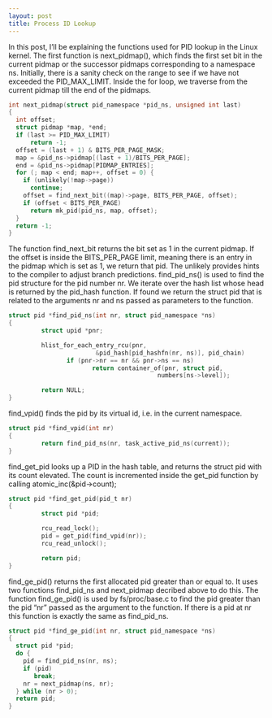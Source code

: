 ```yaml
---
layout: post
title: Process ID Lookup
---
```


In this post, I’ll be explaining the functions used for PID lookup in the Linux kernel. The first function is next_pidmap(), which finds the first set bit in the current pidmap or the successor pidmaps corresponding to a namespace ns. Initially, there is a sanity check on the range to see if we have not exceeded the PID_MAX_LIMIT. Inside the for loop, we traverse from the current pidmap till the end of the pidmaps.

```C
int next_pidmap(struct pid_namespace *pid_ns, unsigned int last)
{
  int offset;
  struct pidmap *map, *end;
  if (last >= PID_MAX_LIMIT)
      return -1;
  offset = (last + 1) & BITS_PER_PAGE_MASK;
  map = &pid_ns->pidmap[(last + 1)/BITS_PER_PAGE];
  end = &pid_ns->pidmap[PIDMAP_ENTRIES];
  for (; map < end; map++, offset = 0) {
    if (unlikely(!map->page))
      continue;
    offset = find_next_bit((map)->page, BITS_PER_PAGE, offset);
    if (offset < BITS_PER_PAGE)
      return mk_pid(pid_ns, map, offset);
  }
  return -1;
}
```

The function find_next_bit returns the bit set as 1 in the current pidmap. If the offset is inside the BITS_PER_PAGE limit, meaning there is an entry in the pidmap which is set as 1, we return that pid. The unlikely provides hints to the compiler to adjust branch predictions.
find_pid_ns() is used to find the pid structure for the pid number nr. We iterate over the hash list whose head is returned by the pid_hash function. If found we return the struct pid that is related to the arguments nr and ns passed as parameters to the function.

```C
struct pid *find_pid_ns(int nr, struct pid_namespace *ns)
{
         struct upid *pnr;

         hlist_for_each_entry_rcu(pnr,
                        &pid_hash[pid_hashfn(nr, ns)], pid_chain)
                if (pnr->nr == nr && pnr->ns == ns)
                       return container_of(pnr, struct pid,
                                         numbers[ns->level]);

         return NULL;
}
```

find_vpid() finds the pid by its virtual id, i.e. in the current namespace.

```C
struct pid *find_vpid(int nr)
{
         return find_pid_ns(nr, task_active_pid_ns(current));
}
```

find_get_pid looks up a PID in the hash table, and returns the struct pid with its count elevated. The count is incremented inside the get_pid function by calling atomic_inc(&pid->count);

```C
struct pid *find_get_pid(pid_t nr)
{
         struct pid *pid;

         rcu_read_lock();
         pid = get_pid(find_vpid(nr));
         rcu_read_unlock();

         return pid;
}
```

find_ge_pid() returns the first allocated pid greater than or equal to. It uses two functions find_pid_ns and next_pidmap decribed above to do this. The function find_ge_pid() is used by fs/proc/base.c to find the pid greater than the pid “nr” passed as the argument to the function.
If there is a pid at nr this function is exactly the same as find_pid_ns.

```C
struct pid *find_ge_pid(int nr, struct pid_namespace *ns)
{
  struct pid *pid;
  do {
    pid = find_pid_ns(nr, ns);
    if (pid)
       break;
    nr = next_pidmap(ns, nr);
  } while (nr > 0);
  return pid;
}
```
